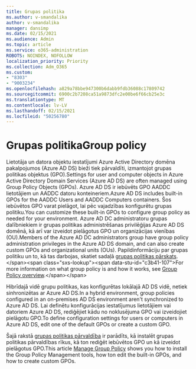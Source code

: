 ```yaml
---
title: Grupas politika
ms.author: v-smandalika
author: v-smandalika
manager: dansimp
ms.date: 02/15/2021
ms.audience: Admin
ms.topic: article
ms.service: o365-administration
ROBOTS: NOINDEX, NOFOLLOW
localization_priority: Priority
ms.collection: Adm_O365
ms.custom:
- "8303"
- "9003234"
ms.openlocfilehash: a829a78bbe947300b6dabb9fdb36088c17809742
ms.sourcegitcommit: 6900c2b7208ca51a9873dfc2e00be6f66cb25e3c
ms.translationtype: MT
ms.contentlocale: lv-LV
ms.lasthandoff: 02/15/2021
ms.locfileid: "50256780"
---
```

# <a name="group-policy"></a><span data-ttu-id="c3b41-102">Grupas politika</span><span class="sxs-lookup"><span data-stu-id="c3b41-102">Group policy</span></span>

<span data-ttu-id="c3b41-103">Lietotāja un datora objektu iestatījumi Azure Active Directory domēna pakalpojumos (Azure AD DS) bieži tiek pārvaldīti, izmantojot grupas politikas objektus (GPO).</span><span class="sxs-lookup"><span data-stu-id="c3b41-103">Settings for user and computer objects in Azure Active Directory Domain Services (Azure AD DS) are often managed using Group Policy Objects (GPOs).</span></span> <span data-ttu-id="c3b41-104">Azure AD DS ir iebūvēts GPO AADDC lietotājiem un AADDC datoru konteineriem.</span><span class="sxs-lookup"><span data-stu-id="c3b41-104">Azure AD DS includes built-in GPOs for the AADDC Users and AADDC Computers containers.</span></span> <span data-ttu-id="c3b41-105">Šos iebūvētos GPO varat pielāgot, lai pēc vajadzības konfigurētu grupas politiku.</span><span class="sxs-lookup"><span data-stu-id="c3b41-105">You can customize these built-in GPOs to configure group policy as needed for your environment.</span></span> <span data-ttu-id="c3b41-106">Azure AD DC administratoru grupas dalībniekiem ir grupas politikas administrēšanas privilēģijas Azure AD DS domēnā, kā arī var izveidot pielāgotus GPO un organizācijas vienības (OU).</span><span class="sxs-lookup"><span data-stu-id="c3b41-106">Members of the Azure AD DC administrators group have group policy administration privileges in the Azure AD DS domain, and can also create custom GPOs and organizational units (OUs).</span></span> <span data-ttu-id="c3b41-107">Papildinformāciju par grupas politiku un to, kā tas darbojas, skatiet sadaļā [grupas politikas pārskats](https://docs.microsoft.com/previous-versions/windows/it-pro/windows-server-2012-R2-and-2012/hh831791(v=ws.11)).</span><span class="sxs-lookup"><span data-stu-id="c3b41-107">For more information on what group policy is and how it works, see [Group Policy overview](https://docs.microsoft.com/previous-versions/windows/it-pro/windows-server-2012-R2-and-2012/hh831791(v=ws.11)).</span></span>

<span data-ttu-id="c3b41-108">Hibrīdajā vidē grupu politikas, kas konfigurētas lokālajā AD DS vidē, netiek sinhronizētas ar Azure AD DS.</span><span class="sxs-lookup"><span data-stu-id="c3b41-108">In a hybrid environment, group policies configured in an on-premises AD DS environment aren't synchronized to Azure AD DS.</span></span> <span data-ttu-id="c3b41-109">Lai definētu konfigurācijas iestatījumus lietotājiem vai datoriem Azure AD DS, rediģējiet kādu no noklusējuma GPO vai izveidojiet pielāgotu GPO.</span><span class="sxs-lookup"><span data-stu-id="c3b41-109">To define configuration settings for users or computers in Azure AD DS, edit one of the default GPOs or create a custom GPO.</span></span>

<span data-ttu-id="c3b41-110">Šajā rakstā [grupas politikas pārvaldība](https://docs.microsoft.com/azure/active-directory-domain-services/manage-group-policy) ir parādīts, kā instalēt grupas politikas pārvaldības rīkus, kā ton rediģēt iebūvētos GPO un kā izveidot pielāgotus GPO.</span><span class="sxs-lookup"><span data-stu-id="c3b41-110">This article [Manage Group Policy](https://docs.microsoft.com/azure/active-directory-domain-services/manage-group-policy) shows you how to install the Group Policy Management tools, how ton edit the built-in GPOs, and how to create custom GPOs.</span></span>



